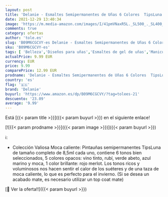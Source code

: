 ```yaml
---
layout: post
title: 'Delanie - Esmaltes Semipermanentes de Uñas 6 Colores  TipsLuna Kit de Esmalte de Uñas en Gel 8.5ml  Rojo  Verde  Azul  UV LED Esmaltes de Gel Soak Off para Navidad  Año Nuevo - Moca caliente'
date: 2021-12-29 13:40:34
image: 'https://m.media-amazon.com/images/I/41pmVNaxR5L._SL500_._SL400_.jpg'
comments: true
category: ofertas
author: 'tole.es'
slug: 'B09M6CGCVY-es Delanie - Esmaltes Semipermanentes de Uñas 6 Colores...'
sku: 'B09M6CGCVY-es'
tags: [ 'Belleza','Diseños para uñas','Esmaltes de gel de uñas','Manicura y pedicura','delanie','navidad', ]
actualPrice: 9.99 EUR
currency: EUR
price: 9.99
comparePrice: 12.99 EUR
prodname: 'Delanie - Esmaltes Semipermanentes de Uñas 6 Colores  TipsLuna Kit de Esmalte de Uñas en Gel 8.5ml  Rojo  Verde  Azul  UV LED Esmaltes de Gel Soak Off para Navidad  Año Nuevo - Moca caliente'
country: 'es'
flag: '🇪🇸'
brand: 'Delanie'
buyurl: 'https://www.amazon.es/dp/B09M6CGCVY/?tag=tolees-21'
descuento: '23.09'
average: '9.99'
---
```


Está [{{< param title >}}]({{< param buyurl >}}) en el siguiente enlace!

[![{{< param prodname >}}]({{< param image >}})]({{< param buyurl >}})

ℹ️:

- Colección Valiosa Moca caliente: Pintauñas semipermanentes TipsLuna de tamaño completo de 8,5ml cada uno, contiene 6 tonos bien seleccionados, 5 colores opacos: vino tinto, rubí, verde abeto, azul marino y moca, 1 color brillante: rojo merlot. Los tonos ricos y voluminosos nos hacen sentir el calor de los suéteres y de una taza de moca caliente, lo que es perfecto para el invierno. (Si se desea un acabado mate, es necesario utilizar un top coat mate)

[🛒 Ver la oferta!!]({{< param buyurl >}})
